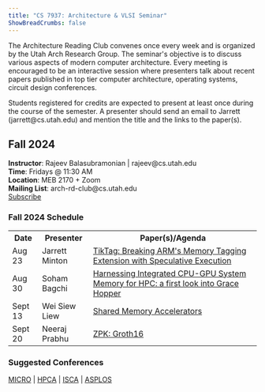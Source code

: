 ```yaml
---
title: "CS 7937: Architecture & VLSI Seminar"
ShowBreadCrumbs: false
---
```


<p> The Architecture Reading Club convenes once
every week and is organized by the Utah Arch
Research Group. The seminar's objective is to discuss
various aspects of modern computer architecture.
Every meeting is encouraged to be an interactive
session where presenters talk about recent papers
published in top tier computer architecture, operating
systems, circuit design conferences.</p>
<p> Students registered for credits are expected to
present at least once during the course of the
semester. A presenter should send an email to
Jarrett (jarrett@cs.utah.edu) and mention the title and the
links to the paper(s).</p>

<p>

<h2>Fall 2024</h2>
<p> <b>Instructor</b>: Rajeev Balasubramonian | rajeev@cs.utah.edu
<br/><b>Time</b>: Fridays @ 11:30 AM
<br/><b>Location</b>: MEB 2170 + Zoom
<br/><b>Mailing List</b>: arch-rd-club@cs.utah.edu<br \><a href="http://mailman.cs.utah.edu/mailman/listinfo/arch-rd-club">Subscribe</a></p>


<h3> Fall 2024 Schedule </h3>
<table cellspacing="0">
<tr>
    <th>Date</th>
    <th>Presenter</th>
    <th>Paper(s)/Agenda</th>
</tr>


</tr>
    <td>Aug 23</td>
    <td>Jarrett Minton</td>
    <td><a href="https://arxiv.org/abs/2406.08719">TikTag: Breaking ARM's Memory Tagging Extension with Speculative Execution</td>
    </a></td>
</tr>

<tr>
    <td>Aug 30</td>
    <td>Soham Bagchi</td>
    <td><a href="https://dl.acm.org/doi/pdf/10.1145/3673038.3673110">Harnessing Integrated CPU-GPU System Memory for HPC: a first look into Grace Hopper</td>
</tr>


<tr>
    <td>Sept 13</td>
    <td>Wei Siew Liew</td>
    <td><a href="https://rsim.cs.illinois.edu/Pubs/24-PACT-Mozart.pdf">Shared Memory Accelerators</td>
</tr>

<tr>
    <td>Sept 20</td>
    <td>Neeraj Prabhu</td>
    <td><a href="https://eprint.iacr.org/2016/260.pdf">ZPK: Groth16</td>
</tr>

</table>


<h3> Suggested Conferences </h2>
<a href="https://microarch.org/">MICRO</a> |
<a href="https://hpca-conf.org/">HPCA</a> |
<a href="https://iscaconf.org/">ISCA</a> |
<a href="https://asplos-conference.org/">ASPLOS</a> 
